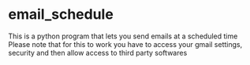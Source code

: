 # email_schedule
This is a python program that lets you send emails at a scheduled time
Please note that for this to work you have to access your gmail settings, security and then allow access to third party softwares 
